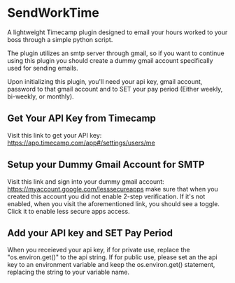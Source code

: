 # SendWorkTime
A lightweight Timecamp plugin designed to email your hours worked to your boss through a simple python script.

The plugin utilizes an smtp server through gmail, so if you want to continue using this plugin you should create a dummy gmail account specifically used for sending emails. 

Upon initializing this plugin, you'll need your api key, gmail account, password to that gmail account and to SET your pay period (Either weekly, bi-weekly, or monthly).

## Get Your API Key from Timecamp
Visit this link to get your API key: https://app.timecamp.com/app#/settings/users/me

## Setup your Dummy Gmail Account for SMTP
Visit this link and sign into your dummy gmail account: https://myaccount.google.com/lesssecureapps make sure that when you created this account you did not enable 2-step verification. If it's not enabled, when you visit the aforementioned link, you should see a toggle. Click it to enable less secure apps access.

## Add your API key and SET Pay Period
When you receieved your api key, if for private use, replace the "os.environ.get()" to the api string. If for public use, please set an the api key to an environment variable and keep the os.environ.get() statement, replacing the string to your variable name.
